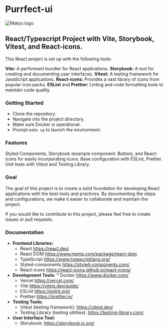 <h1>Purrfect-ui</h1>

![Matou logo](/src/assets/Matou_logo.png "Titre de l'image")

<h2>React/Typescript Project with Vite, Storybook, Vitest, and React-icons.</h2>

This React project is set up with the following tools:

**Vite:** A performant bundler for React applications.
**Storybook:** A tool for creating and documenting user interfaces.
**Vitest:** A testing framework for JavaScript applications.
**React-icons:** Provides a vast library of icons from popular icon packs.
**ESLint** and **Prettier:** Linting and code formatting tools to maintain code quality.

<h3>Getting Started</h3>

- Clone the repository.
- Navigate into the project directory.
- Make sure Docker is operational.
- Prompt `make up` to launch the environment.

<h3>Features</h3>

Styled Components, Storybook (example component: Button), and React-icons for easily incorporating icons.
Base configuration with ESLint, Prettier.
Unit tests with Vitest and Testing Library.

<h3>Goal</h3>

The goal of this project is to create a solid foundation for developing React applications with the best tools and practices. By documenting the steps and configurations, we make it easier to collaborate and maintain the project.

If you would like to contribute to this project, please feel free to create issues or pull requests.

<h3>Documentation</h3>

- **Frontend Libraries:**
  - React https://react.dev/
  - React DOM https://www.npmjs.com/package/react-dom
  - TypeScript https://www.typescriptlang.org/
  - Styled-components https://styled-components.com/
  - React-icons https://react-icons.github.io/react-icons/
- **Development Tools:** \* Docker https://www.docker.com/
  - Vercel https://vercel.com/
  - Vite https://vitejs.dev/guide/
  - ESLint https://eslint.org/
  - Prettier https://prettier.io/
- **Testing Tools:**
  - Vitest (testing framework): https://vitest.dev/
  - Testing Library (testing utilities): https://testing-library.com/
- **User Interface Tool:**
  - Storybook: https://storybook.js.org/
